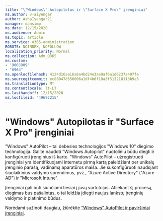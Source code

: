 ```yaml
---
title: "\"Windows\" Autopilotas ir \"Surface X Pro\" įrenginiai"
ms.author: v-aiyengar
author: AshaIyengar21
manager: dansimp
ms.date: 12/15/2020
ms.audience: Admin
ms.topic: article
ms.service: o365-administration
ROBOTS: NOINDEX, NOFOLLOW
localization_priority: Normal
ms.collection: Adm_O365
ms.custom:
- "9003909"
- "6964"
ms.openlocfilehash: 4124d16aa16a8a4bd24e3ae0af6a1d6237a497fe
ms.sourcegitcommit: ec88047d550006a1df4b6f10a3f513218113b9a5
ms.translationtype: MT
ms.contentlocale: lt-LT
ms.lasthandoff: 12/15/2020
ms.locfileid: "49692215"
---
```

# <a name="windows-autopilot-and-surface-x-pro-devices"></a>"Windows" Autopilotas ir "Surface X Pro" įrenginiai

"Windows" AutoPilot – tai debesies technologijos "Windows 10" diegimo technologija. Galite naudoti "Windows Autopilot" nuotoliniu būdu diegti ir konfigūruoti įrenginius iš karto. "Windows" AutoPilot – užregistruoti įrenginiai yra identifikuojami internetu pirmą kartą paleidžiant per unikalų įrenginio parašą, vadinamą aparatūros maiša. Jie sukonfigūruoti naudojant šiuolaikinius valdymo sprendimus, pvz., "Azure Active Directory" ("Azure AD") ir "Microsoft Intune".

Įrenginiai gali būti siunčiami tiesiai į jūsų vartotojus. Atliekant šį procesą, diegimas bus pašalintas, o tai leidžia įdiegti naujus lankstų įrenginių valdymo ir platinimo būdus.

Norėdami sužinoti daugiau, žiūrėkite ["Windows" AutoPilot ir paviršiniai įrenginiai](https://go.microsoft.com/fwlink/?linkid=2135712).
